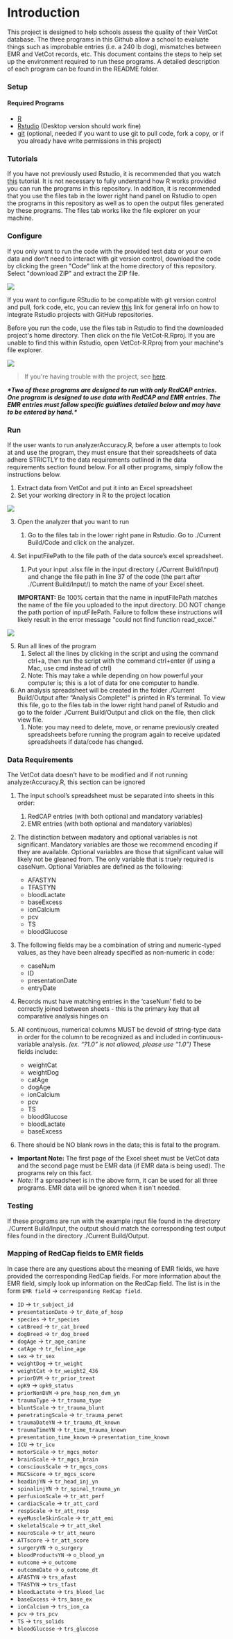 # Introduction
This project is designed to help schools assess the quality of their VetCot database. The three programs in this Github allow a school to evaluate things such as improbable entries (i.e. a 240 lb dog), mismatches between EMR and VetCot records, etc. This document contains the steps to help set up the environment required to run these programs. A detailed description of each program can be found in the README folder.

### Setup
#### Required Programs
* [R](https://cran.r-project.org/)
* [Rstudio](https://www.rstudio.com/products/rstudio/download/) (Desktop version should work fine)
* [git](https://git-scm.com/downloads) (optional, needed if you want to use git to pull code, fork a copy, or if you already have write permissions in this project)

### Tutorials
If you have not previously used Rstudio, it is recommended that you watch [this](https://www.youtube.com/watch?v=FIrsOBy5k58) tutorial. It is not necessary to fully understand how R works provided you can run the programs in this repository. In addition, it is recommended that you use the files tab in the lower right hand panel on Rstudio to open the programs in this repository as well as to open the output files generated by these programs. The files tab works like the file explorer on your machine. 

### Configure
If you only want to run the code with the provided test data or your own data and don’t need to interact with git version control, download the code by clicking the green "Code" link at the home directory of this repository. Select "download ZIP" and extract the ZIP file.  

![](./Images/Green_Code_Button.png)

If you want to configure RStudio to be compatible with git version control and pull, fork code, etc, you can review [this](https://jennybc.github.io/2014-05-12-ubc/ubc-r/session03_git.html) link for general info on how to integrate Rstudio projects with GitHub repositories.  

Before you run the code, use the files tab in Rstudio to find the downloaded project's home directory. Then click on the file VetCot-R.Rproj.
If you are unable to find this within Rstudio, open VetCot-R.Rproj from your machine's file explorer.

![](./Images/Rproj.png)

> If you're having trouble with the project, see [here](https://support.rstudio.com/hc/en-us/articles/200526207-Using-Projects).

***\*Two of these programs are designed to run with only RedCAP entries. One program is designed to use data with RedCAP and EMR entries. The EMR entries must follow specific guidlines detailed below and may have to be entered by hand.\**** 

### Run

If the user wants to run analyzerAccuracy.R, before a user attempts to look at and use the program, they must ensure that their spreadsheets of data adhere STRICTLY to the data requirements outlined in the data requirements section found below. For all other programs, simply follow the instructions below.
1. Extract data from VetCot and put it into an Excel spreadsheet
2. Set your working directory in R to the project location 

![](./Images/Set_Working_Directory.png)

3. Open the analyzer that you want to run
   1.  Go to the files tab in the lower right pane in Rstudio. Go to ./Current Build/Code and click on the analyzer.
4. Set inputFilePath to the file path of the data source’s excel spreadsheet.
   1.  Put your input .xlsx file in the input directory (./Current Build/Input) and change the file path in line 37 of the code (the part after ./Current Build/Input/) to match the name of your Excel sheet.
   
   **IMPORTANT:** Be 100% certain that the name in inputFilePath matches the name of the file you uploaded to the input directory. DO NOT change the path portion of inputFilePath. Failure to follow these instructions will likely result in the error message "could not find function read_excel."

![](./Images/Pathnames.png)

5. Run all lines of the program 
   1. Select all the lines by clicking in the script and using the command ctrl+a, then run the script with the command ctrl+enter (if using a Mac, use cmd instead of ctrl) 
   2. Note: This may take a while depending on how powerful your computer is; this is a lot of data for one computer to handle. 
6. An analysis spreadsheet will be created in the folder ./Current Build/Output after “Analysis Complete!” is printed in R’s terminal. To view this file, go to the files tab in the lower right hand panel of Rstudio and go to the folder ./Current Build/Output and click on the file, then click view file. 
   1. Note: you may need to delete, move, or rename previously created spreadsheets before running the program again to receive updated spreadsheets if data/code has changed.

### Data Requirements
The VetCot data doesn't have to be modified and if not running analyzerAccuracy.R, this section can be ignored
1. The input school’s spreadsheet must be separated into sheets in this order: 
   1. RedCAP entries (with both optional and mandatory variables) 
   2. EMR entries (with both optional and mandatory variables) 
2. The distinction between madatory and optional variables is not significant. Mandatory variables are those we recommend encoding if they are available. Optional variables are those that significant value will likely not be gleaned from. The only variable that is truely required is caseNum. Optional Variables are defined as the following: 
   - AFASTYN 
   - TFASTYN 
   - bloodLactate 
   - baseExcess 
   - ionCalcium 
   - pcv 
   - TS 
   - bloodGlucose 
3. The following fields may be a combination of string and numeric-typed values, as they have been already specified as non-numeric in code: 
   - caseNum
   - ID 
   - presentationDate 
   - entryDate
4. Records must have matching entries in the ‘caseNum’ field to be correctly joined between sheets - this is the primary key that all comparative analysis hinges on 
5. All continuous, numerical columns MUST be devoid of string-type data in order for the column to be recognized as and included in continuous-variable analysis. *(ex. “?1.0” is not allowed, please use “1.0”)* These fields include: 

   - weightCat 
   - weightDog 
   - catAge 
   - dogAge 
   - ionCalcium 
   - pcv 
   - TS 
   - bloodGlucose 
   - bloodLactate 
   - baseExcess 
6. There should be NO blank rows in the data; this is fatal to the program.
- **Important Note:** The first page of the Excel sheet must be VetCot data and the second page must be EMR data (if EMR data is being used). The programs rely on this fact.
- *Note:* If a spreadsheet is in the above form, it can be used for all three programs. EMR data will be ignored when it isn't needed.
### Testing
If these programs are run with the example input file found in the directory ./Current Build/Input, the output should match the corresponding test output files found in the directory ./Current Build/Output.

### Mapping of RedCap fields to EMR fields
In case there are any questions about the meaning of EMR fields, we have provided the corresponding RedCap fields. For more information about the EMR field, simply look up information on the RedCap field. The list is in the form `EMR field` &rarr; `corresponding RedCap field`.
   - `ID` &rarr; `tr_subject_id`
   - `presentationDate` &rarr; `tr_date_of_hosp`
   - `species` &rarr; `tr_species`
   - `catBreed` &rarr; `tr_cat_breed`
   - `dogBreed` &rarr; `tr_dog_breed`
   - `dogAge` &rarr; `tr_age_canine`
   - `catAge` &rarr; `tr_feline_age`
   - `sex` &rarr; `tr_sex`
   - `weightDog` &rarr; `tr_weight`
   - `weightCat` &rarr; `tr_weight2_436`
   - `priorDVM` &rarr; `tr_prior_treat`
   - `opK9` &rarr; `opk9_status`
   - `priorNonDVM` &rarr; `pre_hosp_non_dvm_yn`
   - `traumaType` &rarr; `tr_trauma_type`
   - `bluntScale` &rarr; `tr_trauma_blunt`
   - `penetratingScale` &rarr; `tr_trauma_penet`
   - `traumaDateYN` &rarr; `tr_trauma_dt_known`
   - `traumaTimeYN` &rarr; `tr_time_trauma_known`
   - `presentation_time_known` &rarr; `presentation_time_known`
   - `ICU` &rarr; `tr_icu`
   - `motorScale` &rarr; `tr_mgcs_motor`
   - `brainScale` &rarr; `tr_mgcs_brain`
   - `consciousScale` &rarr; `tr_mgcs_cons`
   - `MGCSscore` &rarr; `tr_mgcs_score`
   - `headinjYN` &rarr; `tr_head_inj_yn`
   - `spinalinjYN` &rarr; `tr_spinal_trauma_yn`
   - `perfusionScale` &rarr; `tr_att_perf`
   - `cardiacScale` &rarr; `tr_att_card`
   - `respScale` &rarr; `tr_att_resp`
   - `eyeMuscleSkinScale` &rarr; `tr_att_emi`
   - `skeletalScale` &rarr; `tr_att_skel`
   - `neuroScale` &rarr; `tr_att_neuro`
   - `ATTscore` &rarr; `tr_att_score`
   - `surgeryYN` &rarr; `o_surgery`
   - `bloodProductsYN` &rarr; `o_blood_yn`
   - `outcome` &rarr; `o_outcome`
   - `outcomeDate` &rarr; `o_outcome_dt`
   - `AFASTYN` &rarr; `trs_afast`
   - `TFASTYN` &rarr; `trs_tfast`
   - `bloodLactate` &rarr; `trs_blood_lac`
   - `baseExcess` &rarr; `trs_base_ex`
   - `ionCalcium` &rarr; `trs_ion_ca`
   - `pcv` &rarr; `trs_pcv`
   - `TS` &rarr; `trs_solids`
   - `bloodGlucose` &rarr; `trs_glucose`

